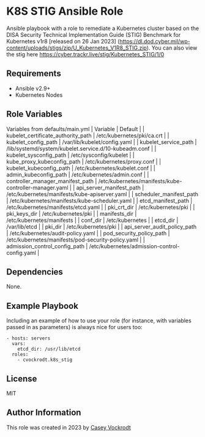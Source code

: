 K8S STIG Ansible Role
=========

Ansible playbook with a role to remediate a Kubernetes cluster based on the DISA Security Technical Implementation Guide (STIG) Benchmark for Kubernetes v1r8 [released on 26 Jan 2023] (<https://dl.dod.cyber.mil/wp-content/uploads/stigs/zip/U_Kubernetes_V1R8_STIG.zip>). You can also view the stig here <https://cyber.trackr.live/stig/Kubernetes_STIG/1/0>

Requirements
------------

- Ansible v2.9+
- Kubernetes Nodes

Role Variables
--------------

Variables from defaults/main.yml
| Variable | Default |
| kubelet_certificate_authority_path | /etc/kubernetes/pki/ca.crt |
| kubelet_config_path | /var/lib/kubelet/config.yaml |
| kubelet_service_path | /lib/systemd/system/kubelet.service.d/10-kubeadm.conf |
| kubelet_sysconfig_path | /etc/sysconfig/kubelet |
| kube_proxy_kubeconfig_path | /etc/kubernetes/proxy.conf |
| kubelet_kubeconfig_path | /etc/kubernetes/kubelet.conf |
| admin_kubeconfig_path | /etc/kubernetes/admin.conf |
| controller_manager_manifest_path | /etc/kubernetes/manifests/kube-controller-manager.yaml |
| api_server_manifest_path | /etc/kubernetes/manifests/kube-apiserver.yaml |
| scheduler_manifest_path | /etc/kubernetes/manifests/kube-scheduler.yaml |
| etcd_manifest_path | /etc/kubernetes/manifests/etcd.yaml |
| pki_crt_dir | /etc/kubernetes/pki |
| pki_keys_dir | /etc/kubernetes/pki |
| manifests_dir | /etc/kubernetes/manifests |
| conf_dir | /etc/kubernetes |
| etcd_dir | /var/lib/etcd |
| pki_dir | /etc/kubernetes/pki |
| api_server_audit_policy_path | /etc/kubernetes/audit-policy.yaml |
| pod_security_policy_path | /etc/kubernetes/manifests/pod-security-policy.yaml |
| admission_control_config_path | /etc/kubernetes/admission-control-config.yaml |



Dependencies
------------

None.

Example Playbook
----------------

Including an example of how to use your role (for instance, with variables passed in as parameters) is always nice for users too:

    - hosts: servers
      vars:
        etcd_dir: /usr/lib/etcd
      roles:
        - cvockrodt.k8s_stig

License
-------

MIT

Author Information
------------------

This role was created in 2023 by [Casey Vockrodt](https://casey-vockrodt.com)
